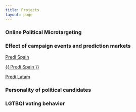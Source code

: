 ```yaml
---
title: Projects
layout: page
---
```

### Online Political Microtargeting



### Effect of campaign events and prediction markets

[Predi Spain](aloport.github.io/predi)

[{{ Predi Spain }}]({{aloport.github.io/predi}})

[Predi Latam](aloport.github.io/predi_latam)


### Personality of political candidates



### LGTBQI voting behavior
